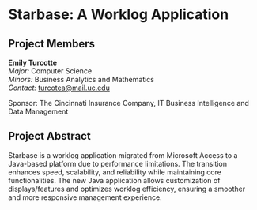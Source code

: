 # Starbase: A Worklog Application

## Project Members
**Emily Turcotte**  
*Major:* Computer Science  
*Minors:* Business Analytics and Mathematics  
*Contact:* turcotea@mail.uc.edu

Sponsor: The Cincinnati Insurance Company, IT Business Intelligence and Data Management

## Project Abstract
Starbase is a worklog application migrated from Microsoft Access to a Java-based platform due to performance limitations. The transition enhances speed, scalability, and reliability while maintaining core functionalities. The new Java application allows customization of displays/features and optimizes worklog efficiency, ensuring a smoother and more responsive management experience.



